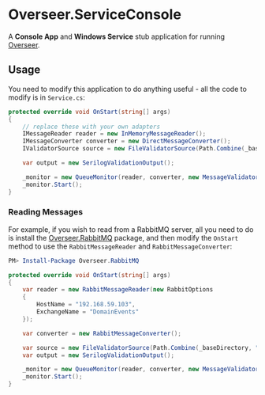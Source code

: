 # Overseer.ServiceConsole

A **Console App** and **Windows Service** stub application for running [Overseer][overseer].

## Usage

You need to modify this application to do anything useful - all the code to modify is in `Service.cs`:

```csharp
protected override void OnStart(string[] args)
{
	// replace these with your own adapters
	IMessageReader reader = new InMemoryMessageReader();
	IMessageConverter converter = new DirectMessageConverter();
	IValidatorSource source = new FileValidatorSource(Path.Combine(_baseDirectory, "validators"));

	var output = new SerilogValidationOutput();

	_monitor = new QueueMonitor(reader, converter, new MessageValidator(source), output);
	_monitor.Start();
}
```

### Reading Messages

For example, if you wish to read from a RabbitMQ server, all you need to do is install the [Overseer.RabbitMQ][overseer-rabbit] package, and then modify the `OnStart` method to use the `RabbitMessageReader` and `RabbitMessageConverter`:

```powershell
PM> Install-Package Overseer.RabbitMQ
```
```csharp
protected override void OnStart(string[] args)
{
	var reader = new RabbitMessageReader(new RabbitOptions
	{
		HostName = "192.168.59.103",
		ExchangeName = "DomainEvents"
	});

	var converter = new RabbitMessageConverter();

	var source = new FileValidatorSource(Path.Combine(_baseDirectory, "validators"));
	var output = new SerilogValidationOutput();

	_monitor = new QueueMonitor(reader, converter, new MessageValidator(source), output);
	_monitor.Start();
}
```



[overseer]: https://github.com/pondidum/overseer
[overseer-rabbit]: https://github.com/pondidum/overseer.rabbitmq
